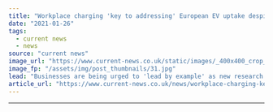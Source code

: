 ```yaml
---
title: "Workplace charging 'key to addressing' European EV uptake despite continued barriers"
date: "2021-01-26"
tags: 
  - current news
  - news
source: "current news"
image_url: "https://www.current-news.co.uk/static/images/_400x400_crop_center-center/321229-D15A8400_EVBox-f03cbe-large-1561973905-1.jpg"
image_fp: "/assets/img/post_thumbnails/31.jpg"
lead: "Businesses are being urged to 'lead by example' as new research details the continued barriers to workplace electric vehicle (EV) charging."
article_url: "https://www.current-news.co.uk/news/workplace-charging-key-to-addressing-european-ev-uptake-despite-continued-barriers?utm_source=rss-feeds&utm_medium=rss&utm_campaign=rss"
---
```


---
